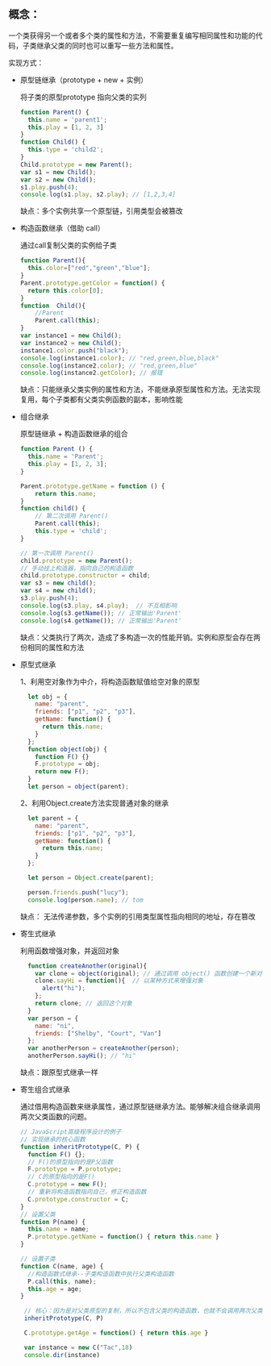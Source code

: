 ## 概念：

一个类获得另一个或者多个类的属性和方法，不需要重复编写相同属性和功能的代码，子类继承父类的同时也可以重写一些方法和属性。

实现方式：

- 原型链继承（prototype + new + 实例）

  将子类的原型prototype 指向父类的实列
  ```js
  function Parent() {
    this.name = 'parent1';
    this.play = [1, 2, 3]
  }
  function Child() {
    this.type = 'child2';
  }
  Child.prototype = new Parent();
  var s1 = new Child();
  var s2 = new Child();
  s1.play.push(4);
  console.log(s1.play, s2.play); // [1,2,3,4]
  ```

  缺点：多个实例共享一个原型链，引用类型会被篡改

- 构造函数继承（借助 call）

  通过call复制父类的实例给子类
  
  ```js
  function Parent(){
    this.color=["red","green","blue"];
  }
  Parent.prototype.getColor = function() {
    return this.color[0];
  }
  function  Child(){
      //Parent
      Parent.call(this);
  }
  var instance1 = new Child();
  var instance2 = new Child();
  instance1.color.push("black");
  console.log(instance1.color); // "red,green,blue,black"
  console.log(instance2.color); // "red,green,blue"
  console.log(instance2.getColor); // 报错
  ```

  缺点：只能继承父类实例的属性和方法，不能继承原型属性和方法。无法实现复用，每个子类都有父类实例函数的副本，影响性能

- 组合继承

  原型链继承 + 构造函数继承的组合

  ```js
  function Parent () {
    this.name = 'Parent';
    this.play = [1, 2, 3];
  }

  Parent.prototype.getName = function () {
      return this.name;
  }
  function child() {
      // 第二次调用 Parent()
      Parent.call(this);
      this.type = 'child';
  }

  // 第一次调用 Parent()
  child.prototype = new Parent();
  // 手动挂上构造器，指向自己的构造函数
  child.prototype.constructor = child;
  var s3 = new child();
  var s4 = new child();
  s3.play.push(4);
  console.log(s3.play, s4.play);  // 不互相影响
  console.log(s3.getName()); // 正常输出'Parent'
  console.log(s4.getName()); // 正常输出'Parent'
  ```

  缺点：父类执行了两次，造成了多构造一次的性能开销。实例和原型会存在两份相同的属性和方法

- 原型式继承

  1、利用空对象作为中介，将构造函数赋值给空对象的原型

  ```js
    let obj = {
      name: "parent",
      friends: ["p1", "p2", "p3"],
      getName: function() {
        return this.name;
      }
    };
    function object(obj) {
      function F() {}
      F.prototype = obj;
      return new F();
    }
    let person = object(parent);
  ```

  2、利用Object.create方法实现普通对象的继承
  
  ```js
    let parent = {
      name: "parent",
      friends: ["p1", "p2", "p3"],
      getName: function() {
        return this.name;
      }
    };

    let person = Object.create(parent);
  ```

  ```js
    person.friends.push("lucy");
    console.log(person.name); // tom
  ```

  缺点： 无法传递参数，多个实例的引用类型属性指向相同的地址，存在篡改

- 寄生式继承

  利用函数增强对象，并返回对象
  
  ```js
    function createAnother(original){
      var clone = object(original); // 通过调用 object() 函数创建一个新对象
      clone.sayHi = function(){  // 以某种方式来增强对象
        alert("hi");
      };
      return clone; // 返回这个对象
    }
    var person = {
      name: "ni",
      friends: ["Shelby", "Court", "Van"]
    };
    var anotherPerson = createAnother(person);
    anotherPerson.sayHi(); // "hi"
  ```

  缺点：跟原型式继承一样

- 寄生组合式继承

  通过借用构造函数来继承属性，通过原型链继承方法。能够解决组合继承调用两次父类函数的问题。

  ```js
  // JavaScript高级程序设计的例子
  // 实现继承的核心函数
  function inheritPrototype(C, P) {
    function F() {};
    // F()的原型指向的是P父函数
    F.prototype = P.prototype;
    // C的原型指向的是F()
    C.prototype = new F();
    // 重新将构造函数指向自己，修正构造函数
    C.prototype.constructor = C;
  }
  // 设置父类
  function P(name) {
    this.name = name;
    P.prototype.getName = function() { return this.name }
  }

  // 设置子类
  function C(name, age) {
    //构造函数式继承--子类构造函数中执行父类构造函数
    P.call(this, name);
    this.age = age;
  }
  
   // 核心：因为是对父类原型的复制，所以不包含父类的构造函数，也就不会调用两次父类的构造函数造成浪费
   inheritPrototype(C, P)

   C.prototype.getAge = function() { return this.age }

   var instance = new C("Tac",18)
   console.dir(instance)
  ```